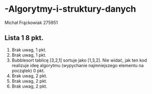 # -Algorytmy-i-struktury-danych
Michał Frąckowiak 275951

## Lista 1 8 pkt.

1. Brak uwag, 1 pkt.
2. Brak uwag, 1 pkt.
3. Bubblesort tablicę [3,2,1] sortuje jako [1,3,2]. Nie widać, jak ten kod realizuje ideę algorytmu (wypychanie najmniejszego elementu na początek) 0 pkt.
4. Brak uwag, 2 pkt.
5. Brak uwag, 2 pkt.
6. Brak uwag, 2 pkt.